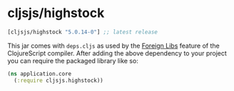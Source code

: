 # cljsjs/highstock

[](dependency)
```clojure
[cljsjs/highstock "5.0.14-0"] ;; latest release
```
[](/dependency)

This jar comes with `deps.cljs` as used by the [Foreign Libs][flibs] feature
of the ClojureScript compiler. After adding the above dependency to your project
you can require the packaged library like so:

```clojure
(ns application.core
  (:require cljsjs.highstock))
```

[flibs]: https://clojurescript.org/reference/packaging-foreign-deps
